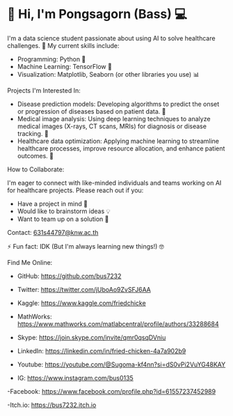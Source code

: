 # 👋 Hi, I'm Pongsagorn (Bass) 💻

I'm a data science student passionate about using AI to solve healthcare challenges. 🏥  My current skills include:

- Programming: Python 🐍
- Machine Learning: TensorFlow 🧠
- Visualization: Matplotlib, Seaborn (or other libraries you use) 📊 

Projects I'm Interested In:

- Disease prediction models: Developing algorithms to predict the onset or progression of diseases based on patient data. 🔮
- Medical image analysis: Using deep learning techniques to analyze medical images (X-rays, CT scans, MRIs) for diagnosis or disease tracking. 🔬
- Healthcare data optimization: Applying machine learning to streamline healthcare processes, improve resource allocation, and enhance patient outcomes. 🚀

How to Collaborate:

I'm eager to connect with like-minded individuals and teams working on AI for healthcare projects. Please reach out if you:

- Have a project in mind 🤔
- Would like to brainstorm ideas 💡
- Want to team up on a solution 🤝

Contact:  631s44797@knw.ac.th

⚡ Fun fact: IDK (But I'm always learning new things!) 🤓

Find Me Online:

- GitHub: https://github.com/bus7232
  
- Twitter: https://twitter.com/jUboAo9ZvSFJ6AA
  
- Kaggle: https://www.kaggle.com/friedchicke
  
- MathWorks: https://www.mathworks.com/matlabcentral/profile/authors/33288684
  
- Skype: https://join.skype.com/invite/qmr0qsqDVniu
  
- LinkedIn: https://linkedin.com/in/fried-chicken-4a7a902b9
  
- Youtube: https://youtube.com/@Sugoma-kf4nn?si=dS0vPi2VuYG48KAY
  
- IG: https://www.instagram.com/bus0135
  
-Facebook: https://www.facebook.com/profile.php?id=61557237452989

-Itch.io: https://bus7232.itch.io

